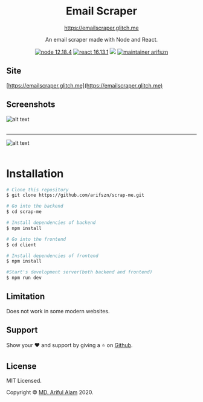 <h1 align="center">Email Scraper</h1>
<p align="center"><a href="https://emailscraper.glitch.me">https://emailscraper.glitch.me</a></p>
<p align="center">An email scraper made with Node and React.</p>
<p align="center">
    <a href="https://nodejs.org"><img src="https://img.shields.io/badge/node-12.18.4-success" alt="node 12.18.4"></a>
    <a href="https://reactjs.org/"><img src="https://img.shields.io/badge/react-16.13.1-blue" alt="react 16.13.1"></a>
    <a href="https://github.com/arifszn/scrap-me/blob/master/LICENSE"><img src="https://img.shields.io/github/license/arifszn/scrap-me"/></a>
    <a href="https://arifszn.github.io/"><img src="https://img.shields.io/badge/maintainer-arifszn-critical" alt="maintainer arifszn"></a>
</p>

## Site
[https://emailscraper.glitch.me](https://emailscraper.glitch.me)

## Screenshots
![alt text](https://raw.githubusercontent.com/arifszn/scrap-me/master/client/public/assets/images/Screenshot1.png)
<br />
<br />

***
![alt text](https://raw.githubusercontent.com/arifszn/scrap-me/master/client/public/assets/images/Screenshot2.png)
<br />
<br />

# Installation
```bash
# Clone this repository
$ git clone https://github.com/arifszn/scrap-me.git

# Go into the backend
$ cd scrap-me

# Install dependencies of backend
$ npm install

# Go into the frontend
$ cd client

# Install dependencies of frontend
$ npm install

#Start's development server(both backend and frontend)
$ npm run dev
```

## Limitation
Does not work in some modern websites.

## Support
Show your ❤️ and support by giving a ⭐ on <a href="https://github.com/arifszn/scrap-me">Github</a>.

## License
<p>MIT Licensed.</p>
<p>Copyright © <a href="https://arifszn.github.io">MD. Ariful Alam</a> 2020.</p>
